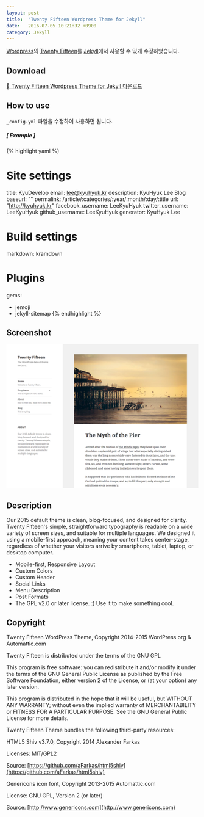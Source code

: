 ```yaml
---
layout: post
title:  "Twenty Fifteen Wordpress Theme for Jekyll"
date:   2016-07-05 10:21:32 +0900
category: Jekyll
---
```

[Wordpress](https://ko.wordpress.org)의 [Twenty Fifteen](https://wordpress.org/themes/twentyfifteen)를 [Jekyll](https://jekyllrb.com)에서 사용할 수 있게 수정하였습니다.

## Download

[📎 Twenty Fifteen Wordpress Theme for Jekyll 다운로드](https://github.com/LeeKyuHyuk/twenty-fifteen-jekyll-theme/archive/1.0.0.zip)

## How to use

`_config.yml` 파일을 수정하여 사용하면 됩니다.

##### [ Example ]

{% highlight yaml %}
# Site settings
title: KyuDevelop
email: lee@kyuhyuk.kr
description: KyuHyuk Lee Blog
baseurl: ""
permalink: /article/:categories/:year/:month/:day/:title
url: "http://kyuhyuk.kr"
facebook_username: LeeKyuHyuk
twitter_username: LeeKyuHyuk
github_username:  LeeKyuHyuk
generator:  KyuHyuk Lee

# Build settings
markdown: kramdown

# Plugins
gems:
  - jemoji
  - jekyll-sitemap
{% endhighlight %}

## Screenshot

![Twenty Fifteen Wordpress Theme for Jekyll](https://raw.githubusercontent.com/LeeKyuHyuk/twenty-fifteen-jekyll-theme/master/assets/image/screenshot.png)

## Description
Our 2015 default theme is clean, blog-focused, and designed for clarity. Twenty Fifteen's simple, straightforward typography is readable on a wide variety of screen sizes, and suitable for multiple languages. We designed it using a mobile-first approach, meaning your content takes center-stage, regardless of whether your visitors arrive by smartphone, tablet, laptop, or desktop computer.

* Mobile-first, Responsive Layout
* Custom Colors
* Custom Header
* Social Links
* Menu Description
* Post Formats
* The GPL v2.0 or later license. :) Use it to make something cool.

## Copyright
Twenty Fifteen WordPress Theme, Copyright 2014-2015 WordPress.org & Automattic.com

Twenty Fifteen is distributed under the terms of the GNU GPL

This program is free software: you can redistribute it and/or modify
it under the terms of the GNU General Public License as published by
the Free Software Foundation, either version 2 of the License, or
(at your option) any later version.

This program is distributed in the hope that it will be useful,
but WITHOUT ANY WARRANTY; without even the implied warranty of
MERCHANTABILITY or FITNESS FOR A PARTICULAR PURPOSE. See the
GNU General Public License for more details.

Twenty Fifteen Theme bundles the following third-party resources:

HTML5 Shiv v3.7.0, Copyright 2014 Alexander Farkas

Licenses: MIT/GPL2

Source: [https://github.com/aFarkas/html5shiv](https://github.com/aFarkas/html5shiv)


Genericons icon font, Copyright 2013-2015 Automattic.com

License: GNU GPL, Version 2 (or later)

Source: [http://www.genericons.com](http://www.genericons.com)
